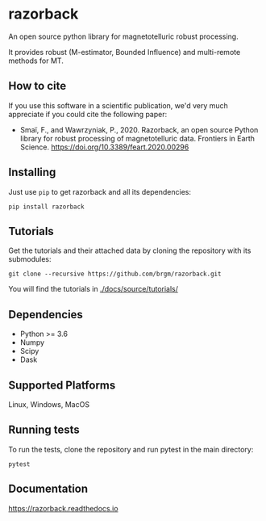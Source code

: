 # razorback

An open source python library for magnetotelluric robust processing.

It provides robust (M-estimator, Bounded Influence) and multi-remote methods for MT.

## How to cite

If you use this software in a scientific publication, we'd very much appreciate if you could cite the following paper:

- Smaï, F., and Wawrzyniak, P., 2020.
Razorback, an open source Python library for robust processing of magnetotelluric data.
Frontiers in Earth Science.
https://doi.org/10.3389/feart.2020.00296

## Installing

Just use `pip` to get razorback and all its dependencies:
```
pip install razorback
```

## Tutorials

Get the tutorials and their attached data by cloning the repository with its submodules:
```
git clone --recursive https://github.com/brgm/razorback.git
```

You will find the tutorials in [./docs/source/tutorials/](docs/source/tutorials/)


## Dependencies

- Python >= 3.6
- Numpy
- Scipy
- Dask

## Supported Platforms
Linux, Windows, MacOS

## Running tests

To run the tests, clone the repository and run pytest in the main directory:
```
pytest
```

## Documentation
<https://razorback.readthedocs.io>
